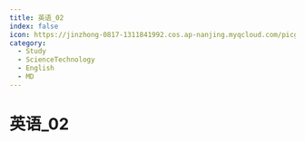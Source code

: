 ```yaml
---
title: 英语_02
index: false
icon: https://jinzhong-0817-1311841992.cos.ap-nanjing.myqcloud.com/picgo/%E6%8A%80%E5%B7%A7.svg
category:
  - Study
  - ScienceTechnology
  - English
  - MD
---
```


# 英语_02